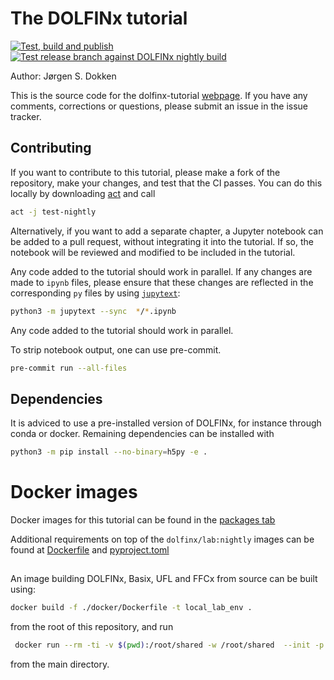 # The DOLFINx tutorial

[![Test, build and publish](https://github.com/jorgensd/dolfinx-tutorial/actions/workflows/deploy.yml/badge.svg)](https://github.com/jorgensd/dolfinx-tutorial/actions/workflows/deploy.yml)
[![Test release branch against DOLFINx nightly build](https://github.com/jorgensd/dolfinx-tutorial/actions/workflows/test_nightly.yml/badge.svg)](https://github.com/jorgensd/dolfinx-tutorial/actions/workflows/test_nightly.yml)

Author: Jørgen S. Dokken

This is the source code for the dolfinx-tutorial [webpage](https://jorgensd.github.io/dolfinx-tutorial/).
If you have any comments, corrections or questions, please submit an issue in the issue tracker.

## Contributing

If you want to contribute to this tutorial, please make a fork of the repository, make your changes, and test that the CI passes. You can do this locally by downloading [act](https://github.com/nektos/act) and call

```bash
act -j test-nightly
```

Alternatively, if you want to add a separate chapter, a Jupyter notebook can be added to a pull request, without integrating it into the tutorial. If so, the notebook will be reviewed and modified to be included in the tutorial.

Any code added to the tutorial should work in parallel. If any changes are made to `ipynb` files, please ensure that these changes are reflected in the corresponding `py` files by using [`jupytext`](https://jupytext.readthedocs.io/en/latest/faq.html#can-i-use-jupytext-with-jupyterhub-binder-nteract-colab-saturn-or-azure):

```bash
python3 -m jupytext --sync  */*.ipynb
```

Any code added to the tutorial should work in parallel.

To strip notebook output, one can use pre-commit.

```bash
pre-commit run --all-files
```

## Dependencies

It is adviced to use a pre-installed version of DOLFINx, for instance through conda or docker. Remaining dependencies can be installed with

```bash
python3 -m pip install --no-binary=h5py -e .
```

# Docker images

Docker images for this tutorial can be found in the [packages tab](https://github.com/jorgensd/dolfinx-tutorial/pkgs/container/dolfinx-tutorial)

Additional requirements on top of the `dolfinx/lab:nightly` images can be found at [Dockerfile](docker/Dockerfile) and [pyproject.toml](./pyproject.toml)

##

An image building DOLFINx, Basix, UFL and FFCx from source can be built using:

```bash
docker build -f ./docker/Dockerfile -t local_lab_env .
```

from the root of this repository, and run

```bash
 docker run --rm -ti -v $(pwd):/root/shared -w /root/shared  --init -p 8888:8888 local_lab_env
```

from the main directory.

